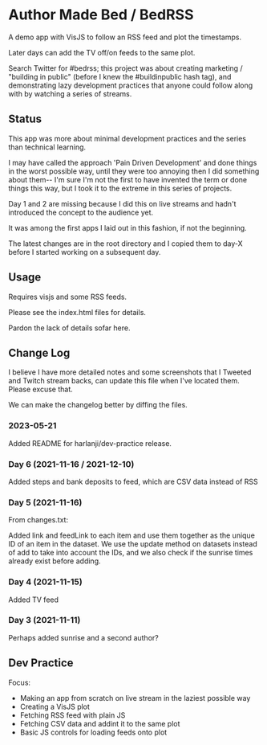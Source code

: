 # Author Made Bed / BedRSS

A demo app with VisJS to follow an RSS feed and plot the timestamps.

Later days can add the TV off/on feeds to the same plot.

Search Twitter for #bedrss; this project was about creating marketing /
"building in public" (before I knew the #buildinpublic hash tag), 
and demonstrating lazy development practices that anyone could follow along with
by watching a series of streams.

## Status

This app was more about minimal development practices and the series 
than technical learning.

I may have called the approach 'Pain Driven Development' and done things in the 
worst possible way, until they were too annoying then I did something about them--
I'm sure I'm not the first to have invented the term or done things this way,
but I took it to the extreme in this series of projects.

Day 1 and 2 are missing because I did this on live streams and hadn't introduced
the concept to the audience yet.

It was among the first apps I laid out in this fashion, if not the beginning.

The latest changes are in the root directory and I copied them to day-X
before I started working on a subsequent day.

## Usage

Requires visjs and some RSS feeds.

Please see the index.html files for details.

Pardon the lack of details sofar here.

## Change Log

I believe I have more detailed notes and some screenshots that I Tweeted 
and Twitch stream backs, can update this file when I've located them. 
Please excuse that.

We can make the changelog better by diffing the files.

### 2023-05-21

Added README for harlanji/dev-practice release.

### Day 6 (2021-11-16 / 2021-12-10)

Added steps and bank deposits to feed, which are CSV data instead of RSS

### Day 5 (2021-11-16)

From changes.txt:

Added link and feedLink to each item and use them together as the unique ID
of an item in the dataset. We use the update method on datasets instead
of add to take into account the IDs, and we also check if the sunrise times
already exist before adding.

### Day 4 (2021-11-15)

Added TV feed


### Day 3 (2021-11-11)

Perhaps added sunrise and a second author?


## Dev Practice

Focus:

* Making an app from scratch on live stream in the laziest possible way
* Creating a VisJS plot
* Fetching RSS feed with plain JS
* Fetching CSV data and addint it to the same plot
* Basic JS controls for loading feeds onto plot
